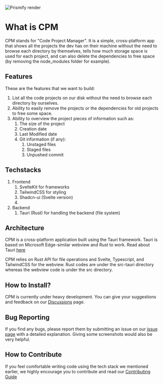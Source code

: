 ![Prismify render](https://github.com/fmgono/CPM/assets/31404706/e084874c-37e9-40fd-979f-0d1f94d4b05c)

# What is CPM

CPM stands for "Code Project Manager". It is a simple, cross-platform app that shows all the projects the dev has on their machine without the need to browse each directory by themselves, tells how much storage space is used for each project, and can also delete the dependencies to free space (by removing the node_modules folder for example).

## Features
These are the features that we want to build:
1. List all the code projects on our disk without the need to browse each directory by ourselves.
2. Ability to easily remove the projects or the dependencies for old projects to free some space.
3. Ability to overview the project pieces of information such as:
    1. The size of the project
    2. Creation date
    3. Last Modified date
    4. Git information (if any):
        1. Unstaged files
        2. Staged files
        3. Unpushed commit
      
## Techstacks
1. Frontend
    1. SvelteKit for frameworks
    2. TailwindCSS for styling
    3. Shadcn-ui (Svelte version)
    4. 
3. Backend
    1. Tauri (Rust) for handling the backend (file system)

## Architecture
CPM is a cross-platform application built using the Tauri framework. Tauri is based on Microsoft Edge-similar webview and Rust to work. Read about Tauri [here](https://tauri.app/)

CPM relies on Rust API for file operations and Svelte, Typescript, and TailwindCSS for the webview. Rust codes are under the src-tauri directory whereas the webview code is under the src directory.
  
## How to Install?
CPM is currently under heavy development. You can give your suggestions and feedback on our [Discussions](https://github.com/fmgono/CPM/discussions/) page.


## Bug Reporting

If you find any bugs, please report them by submitting an issue on our [issue page](https://github.com/fmgono/CPM/issues) with a detailed explanation. Giving some screenshots would also be very helpful.

## How to Contribute
If you feel comfortable writing code using the tech stack we mentioned earlier, we highly encourage you to contribute and read our [Contributing Guide](CONTRIBUTING.md)
